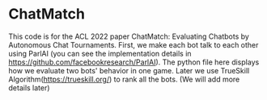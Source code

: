 # ChatMatch
This code is for the ACL 2022 paper ChatMatch: Evaluating Chatbots by Autonomous Chat Tournaments. 
First, we make each bot talk to each other using ParlAI (you can see the implementation details in https://github.com/facebookresearch/ParlAI). 
The python file here displays how we evaluate two bots' behavior in one game. Later we use TrueSkill Algorithm(https://trueskill.org/) to rank all the bots.
(We will add more details later)
